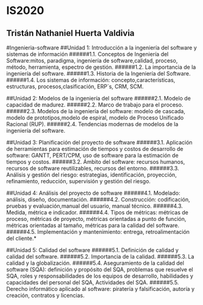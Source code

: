 # IS2020
## Tristán Nathaniel Huerta Valdivia
#Ingenieria-software
##Unidad 1: Introducción a la ingeniería del software y sistemas de información
######1.1. Conceptos de Ingeniería del Software:mitos, paradigma, ingeniería de software,calidad, proceso, método, herramienta, espectro de gestión.
######1.2. La importancia de la ingeniería del software.
######1.3. Historia de la Ingeniería del Software.
######1.4. Los sistemas de información: concepto,características, estructuras, procesos,clasificación, ERP´s, CRM, SCM.

##Unidad 2: Modelos de la ingeniería del software
######2.1. Modelo de capacidad de madurez.
######2.2. Marco de trabajo para el proceso.
######2.3. Modelos de la ingeniería del software: modelo de cascada, modelo de prototipos,modelo de espiral, modelo de Proceso Unificado Racional (RUP).
######2.4. Tendencias modernas de modelos de la ingeniería del software.

##Unidad 3: Planificación del proyecto de software
######3.1. Aplicación de herramientas para estimación de tiempos y costos de desarrollo de software: GANTT, PERT/CPM, uso de software para la estimación de tiempos y costos.
######3.2. Ámbito del software: recursos humanos, recursos de software reutilizables, recursos del entorno.
######3.3. Análisis y gestión del riesgo: estrategias, identificación, proyección, refinamiento, reducción, supervisión y gestión del riesgo.

##Unidad 4: Análisis del proyecto de software
######4.1. Modelado: análisis, diseño, documentación.
######4.2. Construcción: codificación, pruebas y evaluación,manual del usuario, manual técnico.
######4.3. Medida, métrica e indicador.
######4.4. Tipos de métricas: métricas de proceso, métricas de proyecto, métricas orientadas a punto de función, métricas orientadas al tamaño, métricas para la calidad del software.
######4.5. Implementación y mantenimiento: entrega, retroalimentación del cliente.*

##Unidad 5: Calidad del software
######5.1. Definición de calidad y calidad del software.
######5.2. Importancia de la calidad.
######5.3. La calidad y la globalización.
######5.4. Aseguramiento de la calidad del software (SQA): definición y propósito del SQA, problemas que resuelve el SQA, roles y responsabilidades de los equipos de desarrollo, habilidades y capacidades del personal del SQA, Actividades del SQA.
######5.5. Derecho informático aplicado al software: piratería y falsificación, autoría y creación, contratos y licencias.
